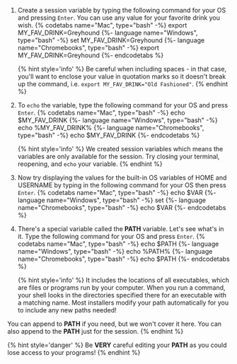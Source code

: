 1. Create a session variable by typing the following command for your OS and pressing `Enter`. You can use any value for your favorite drink you wish.
   {% codetabs name="Mac", type="bash" -%} 
   export MY_FAV_DRINK=Greyhound
   {%- language name="Windows", type="bash" -%} 
   set MY_FAV_DRINK=Greyhound
   {%- language name="Chromebooks", type="bash" -%} 
   export MY_FAV_DRINK=Greyhound
   {%- endcodetabs %}

    {% hint style='info' %}
Be careful when including spaces - in that case, you'll want to enclose your value in quotation marks so it doesn't break up the command, i.e. `export MY_FAV_DRINK="Old Fashioned"`.
    {% endhint %}

1. To `echo` the variable, type the following command for your OS and press `Enter`.
   {% codetabs name="Mac", type="bash" -%} 
   echo $MY_FAV_DRINK
   {%- language name="Windows", type="bash" -%} 
   echo %MY_FAV_DRINK%
   {%- language name="Chromebooks", type="bash" -%} 
   echo $MY_FAV_DRINK
   {%- endcodetabs %}

   {% hint style='info' %}
We created session variables which means the variables are only available for the session. Try closing your terminal, reopening, and `echo` your variable.
   {% endhint %}

1. Now try displaying the values for the built-in OS variables of HOME and USERNAME by typing in the following command for your OS then press `Enter`.
  {% codetabs name="Mac", type="bash" -%} 
   echo $VAR
   {%- language name="Windows", type="bash" -%} 
   set
   {%- language name="Chromebooks", type="bash" -%} 
   echo $VAR
   {%- endcodetabs %}

1. There's a special variable called the **PATH** variable. Let's see what's in it. Type the following command for your OS and press `Enter`.
  {% codetabs name="Mac", type="bash" -%} 
   echo $PATH
   {%- language name="Windows", type="bash" -%} 
   echo %PATH%
   {%- language name="Chromebooks", type="bash" -%} 
   echo $PATH
   {%- endcodetabs %}

   {% hint style='info' %}
It includes the locations of all executables, which are files or programs run by your computer. When you run a command, your shell looks in the directories specified there for an executable with a matching name. Most installers modify your path automatically for you to include any new paths needed!

You can append to **PATH** if you need, but we won't cover it here. You can also append to the **PATH** just for the session.
   {% endhint %}

   {% hint style='danger' %}
Be **VERY** careful editing your **PATH** as you could lose access to your programs!
   {% endhint %}
